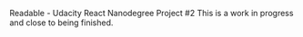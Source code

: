 Readable - Udacity React Nanodegree Project #2
This is a work in progress and close to being finished.
